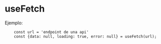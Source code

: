 # useFetch

Ejemplo:
```
    const url = 'endpoint de una api'
    const {data: null, loading: true, error: null} = useFetch(url);
```